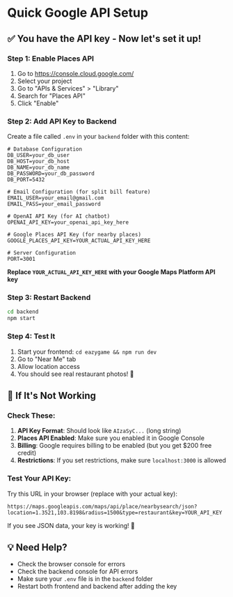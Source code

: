 # Quick Google API Setup

## ✅ **You have the API key - Now let's set it up!**

### **Step 1: Enable Places API**
1. Go to https://console.cloud.google.com/
2. Select your project
3. Go to "APIs & Services" > "Library"
4. Search for "Places API"
5. Click "Enable"

### **Step 2: Add API Key to Backend**

Create a file called `.env` in your `backend` folder with this content:

```env
# Database Configuration
DB_USER=your_db_user
DB_HOST=your_db_host
DB_NAME=your_db_name
DB_PASSWORD=your_db_password
DB_PORT=5432

# Email Configuration (for split bill feature)
EMAIL_USER=your_email@gmail.com
EMAIL_PASS=your_email_password

# OpenAI API Key (for AI chatbot)
OPENAI_API_KEY=your_openai_api_key_here

# Google Places API Key (for nearby places)
GOOGLE_PLACES_API_KEY=YOUR_ACTUAL_API_KEY_HERE

# Server Configuration
PORT=3001
```

**Replace `YOUR_ACTUAL_API_KEY_HERE` with your Google Maps Platform API key**

### **Step 3: Restart Backend**
```bash
cd backend
npm start
```

### **Step 4: Test It**
1. Start your frontend: `cd eazygame && npm run dev`
2. Go to "Near Me" tab
3. Allow location access
4. You should see real restaurant photos! 🎉

## 🔧 **If It's Not Working**

### **Check These:**
1. **API Key Format**: Should look like `AIzaSyC...` (long string)
2. **Places API Enabled**: Make sure you enabled it in Google Console
3. **Billing**: Google requires billing to be enabled (but you get $200 free credit)
4. **Restrictions**: If you set restrictions, make sure `localhost:3000` is allowed

### **Test Your API Key:**
Try this URL in your browser (replace with your actual key):
```
https://maps.googleapis.com/maps/api/place/nearbysearch/json?location=1.3521,103.8198&radius=1500&type=restaurant&key=YOUR_API_KEY
```

If you see JSON data, your key is working! 🎉

## 💡 **Need Help?**
- Check the browser console for errors
- Check the backend console for API errors
- Make sure your `.env` file is in the `backend` folder
- Restart both frontend and backend after adding the key














